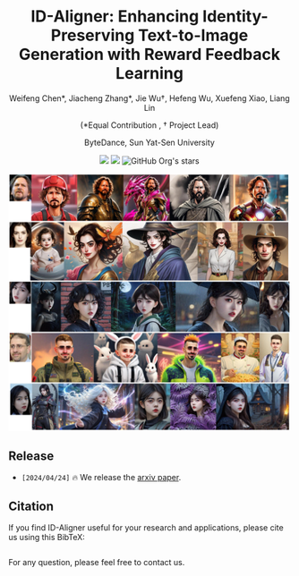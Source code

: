 <div align="center">

<h1> ID-Aligner: Enhancing Identity-Preserving Text-to-Image Generation with Reward Feedback Learning  </h1>

Weifeng Chen*, Jiacheng Zhang*, Jie Wu†, Hefeng Wu, Xuefeng Xiao, Liang Lin

(*Equal Contribution , † Project Lead)

ByteDance, Sun Yat-Sen University


<a href='https://idaligner.github.io/'><img src='https://img.shields.io/badge/Project-Page-blue'></a> 
<a href='https://arxiv.org/'><img src='https://img.shields.io/badge/ Paper-Arxiv-red'></a> 
![GitHub Org's stars](https://img.shields.io/github/stars/Weifeng-Chen/ID-Aligner)
<!-- [![Hugging Face](https://img.shields.io/badge/%F0%9F%A4%97%20Hugging%20Face-Space-green)](https://huggingface.co/spaces/jiaxiangc/res-adapter) -->
<!-- [![ComfyUI](https://img.shields.io/badge/ComfyUI-ResAdapter-blue)](https://github.com/jiaxiangc/ComfyUI-ResAdapter) -->
<!-- ![visitors](https://visitor-badge.laobi.icu/badge?page_id=bytedance.res-adapter)  -->

<!-- 
<img src="assets/misc/dreamlike1.png" width="49.9%"><img src="assets/misc/dreamlike2.png" width="50%">
Comparison examples between resadapter and [dreamlike-diffusion-1.0](https://civitai.com/models/1274/dreamlike-diffusion-10). -->

</div>

<!-- <img src="assets/mm2024_id_aligner_pipeline_00-1.png" /> -->

<img src="assets/vis_sdxl.jpg" />


## Release

- `[2024/04/24]` 🔥 We release the [arxiv paper](https://arxiv.org/).


<!-- ## Quicktour

We provide a standalone [example code](quicktour.py) to help you quickly use resadapter with diffusion models.

<div align=center> -->

<!-- </div> -->




<!-- ## Star History
[![Star History Chart](https://api.star-history.com/svg?repos=Weifeng-Chen/ID-Aligner&type=Date)](https://star-history.com/#Weifeng-Chen/ID-Aligner&Date) -->

## Citation
If you find ID-Aligner useful for your research and applications, please cite us using this BibTeX:
```

```
For any question, please feel free to contact us.